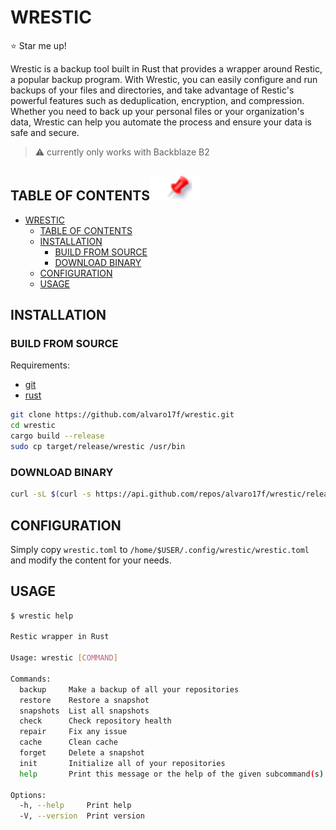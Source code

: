# WRESTIC

:star: Star me up!

Wrestic is a backup tool built in Rust that provides a wrapper around Restic, a popular backup program. With Wrestic, you can easily configure and run backups of your files and directories, and take advantage of Restic's powerful features such as deduplication, encryption, and compression. Whether you need to back up your personal files or your organization's data, Wrestic can help you automate the process and ensure your data is safe and secure.

> ⚠️ currently only works with Backblaze B2

## TABLE OF CONTENTS[![](https://raw.githubusercontent.com/aregtech/areg-sdk/master/docs/img/pin.svg)](#table-of-contents)
- [WRESTIC](#wrestic)
  - [TABLE OF CONTENTS](#table-of-contents)
  - [INSTALLATION](#installation)
    - [BUILD FROM SOURCE](#build-from-source)
    - [DOWNLOAD BINARY](#download-binary)
  - [CONFIGURATION](#configuration)
  - [USAGE](#usage)



## INSTALLATION

### BUILD FROM SOURCE
Requirements:
- [git](https://git-scm.com/)
- [rust](https://rust-lang.org/)

```sh
git clone https://github.com/alvaro17f/wrestic.git
cd wrestic
cargo build --release
sudo cp target/release/wrestic /usr/bin
```
### DOWNLOAD BINARY

```sh
curl -sL $(curl -s https://api.github.com/repos/alvaro17f/wrestic/releases/latest | grep browser_download_url | cut -d '"' -f 4) | sudo tar zxf - -C /usr/bin --overwrite
```

## CONFIGURATION

Simply copy `wrestic.toml` to `/home/$USER/.config/wrestic/wrestic.toml` and modify the content for your needs.

## USAGE

```sh
$ wrestic help

Restic wrapper in Rust

Usage: wrestic [COMMAND]

Commands:
  backup     Make a backup of all your repositories
  restore    Restore a snapshot
  snapshots  List all snapshots
  check      Check repository health
  repair     Fix any issue
  cache      Clean cache
  forget     Delete a snapshot
  init       Initialize all of your repositories
  help       Print this message or the help of the given subcommand(s)

Options:
  -h, --help     Print help
  -V, --version  Print version

```
